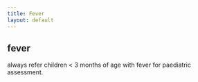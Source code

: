 ```yaml
---
title: Fever
layout: default
---
```


## fever

always refer children < 3 months of age with fever for paediatric assessment.
